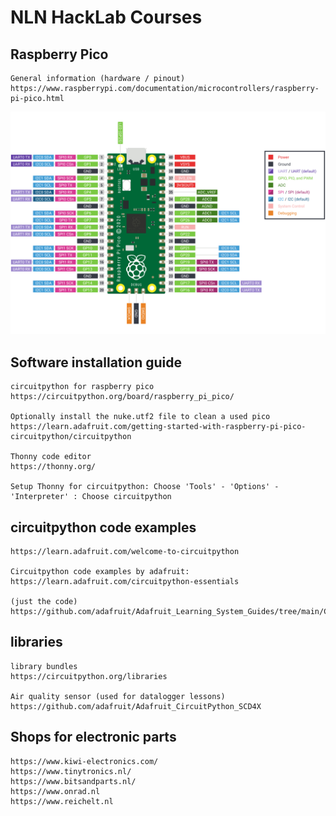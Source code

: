 # NLN HackLab Courses

## Raspberry Pico

    General information (hardware / pinout)
    https://www.raspberrypi.com/documentation/microcontrollers/raspberry-pi-pico.html

<img src="pico-pinout.svg">

## Software installation guide

    circuitpython for raspberry pico
    https://circuitpython.org/board/raspberry_pi_pico/

    Optionally install the nuke.utf2 file to clean a used pico
    https://learn.adafruit.com/getting-started-with-raspberry-pi-pico-circuitpython/circuitpython

    Thonny code editor
    https://thonny.org/

    Setup Thonny for circuitpython: Choose 'Tools' - 'Options' - 'Interpreter' : Choose circuitpython

## circuitpython code examples

    https://learn.adafruit.com/welcome-to-circuitpython

    Circuitpython code examples by adafruit:
    https://learn.adafruit.com/circuitpython-essentials

    (just the code)
    https://github.com/adafruit/Adafruit_Learning_System_Guides/tree/main/CircuitPython_Essentials

## libraries

    library bundles
    https://circuitpython.org/libraries

    Air quality sensor (used for datalogger lessons)
    https://github.com/adafruit/Adafruit_CircuitPython_SCD4X

## Shops for electronic parts

    https://www.kiwi-electronics.com/
    https://www.tinytronics.nl/
    https://www.bitsandparts.nl/
    https://www.onrad.nl
    https://www.reichelt.nl